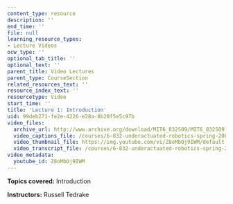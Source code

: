 ```yaml
---
content_type: resource
description: ''
end_time: ''
file: null
learning_resource_types:
- Lecture Videos
ocw_type: ''
optional_tab_title: ''
optional_text: ''
parent_title: Video Lectures
parent_type: CourseSection
related_resources_text: ''
resource_index_text: ''
resourcetype: Video
start_time: ''
title: 'Lecture 1: Introduction'
uid: 99deb271-fe2e-4226-e28a-8b20f5e5c97b
video_files:
  archive_url: http://www.archive.org/download/MIT6_832S09/MIT6_832S09lec01_300k.mp4
  video_captions_file: /courses/6-832-underactuated-robotics-spring-2009/a7f98b7d08b3598685f2f453bc50234f_Z8oMbOj9IWM.vtt
  video_thumbnail_file: https://img.youtube.com/vi/Z8oMbOj9IWM/default.jpg
  video_transcript_file: /courses/6-832-underactuated-robotics-spring-2009/0b3edf7ea4725b09c9d692974b39c4b3_Z8oMbOj9IWM.pdf
video_metadata:
  youtube_id: Z8oMbOj9IWM
---
```


**Topics covered:** Introduction

**Instructors:** Russell Tedrake

